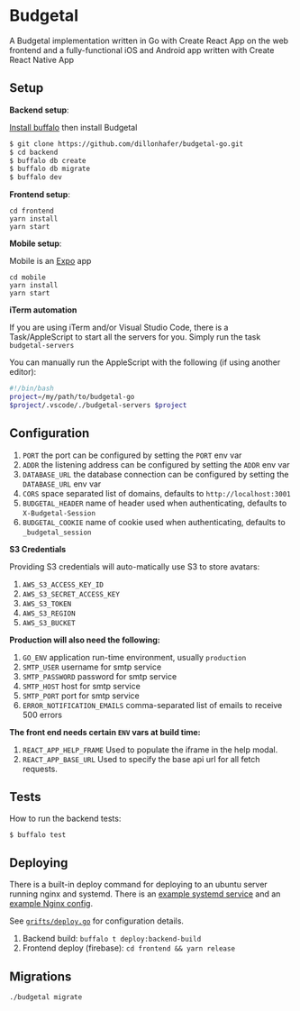 # Budgetal

A Budgetal implementation written in Go with Create React App on the
web frontend and a fully-functional iOS and Android app written with Create React Native App

## Setup

**Backend setup**:

[Install buffalo](https://gobuffalo.io/docs/installation#basic-installation) then install Budgetal

```sh
$ git clone https://github.com/dillonhafer/budgetal-go.git
$ cd backend
$ buffalo db create
$ buffalo db migrate
$ buffalo dev
```

**Frontend setup**:

```
cd frontend
yarn install
yarn start
```

**Mobile setup**:

Mobile is an [Expo](https://expo.io) app

```
cd mobile
yarn install
yarn start
```

**iTerm automation**

If you are using iTerm and/or Visual Studio Code, there is a Task/AppleScript to start all
the servers for you. Simply run the task `budgetal-servers`

You can manually run the AppleScript with the following (if using another editor):

```sh
#!/bin/bash
project=/my/path/to/budgetal-go
$project/.vscode/./budgetal-servers $project
```

## Configuration

1. `PORT` the port can be configured by setting the `PORT` env var
2. `ADDR` the listening address can be configured by setting the `ADDR` env var
3. `DATABASE_URL` the database connection can be configured by setting the `DATABASE_URL` env var
4. `CORS` space separated list of domains, defaults to `http://localhost:3001`
5. `BUDGETAL_HEADER` name of header used when authenticating, defaults to `X-Budgetal-Session`
6. `BUDGETAL_COOKIE` name of cookie used when authenticating, defaults to `_budgetal_session`

**S3 Credentials**

Providing S3 credentials will auto-matically use S3 to store avatars:

1. `AWS_S3_ACCESS_KEY_ID`
2. `AWS_S3_SECRET_ACCESS_KEY`
3. `AWS_S3_TOKEN`
4. `AWS_S3_REGION`
5. `AWS_S3_BUCKET`

**Production will also need the following:**

1. `GO_ENV` application run-time environment, usually `production`
2. `SMTP_USER` username for smtp service
3. `SMTP_PASSWORD` password for smtp service
4. `SMTP_HOST` host for smtp service
5. `SMTP_PORT` port for smtp service
6. `ERROR_NOTIFICATION_EMAILS` comma-separated list of emails to receive 500 errors

**The front end needs certain `ENV` vars at build time:**

1. `REACT_APP_HELP_FRAME` Used to populate the iframe in the help modal.
2. `REACT_APP_BASE_URL` Used to specify the base api url for all fetch requests.

## Tests

How to run the backend tests:

```
$ buffalo test
```

## Deploying

There is a built-in deploy command for deploying to an ubuntu server running nginx and systemd. There is an [example systemd service](backend/budgetal.service.example) and an [example Nginx config](backend/nginx.conf.example).

See [`grifts/deploy.go`](backend/grifts/deploy.go) for configuration details.

1. Backend build: `buffalo t deploy:backend-build`
2. Frontend deploy (firebase): `cd frontend && yarn release`

## Migrations

`./budgetal migrate`
